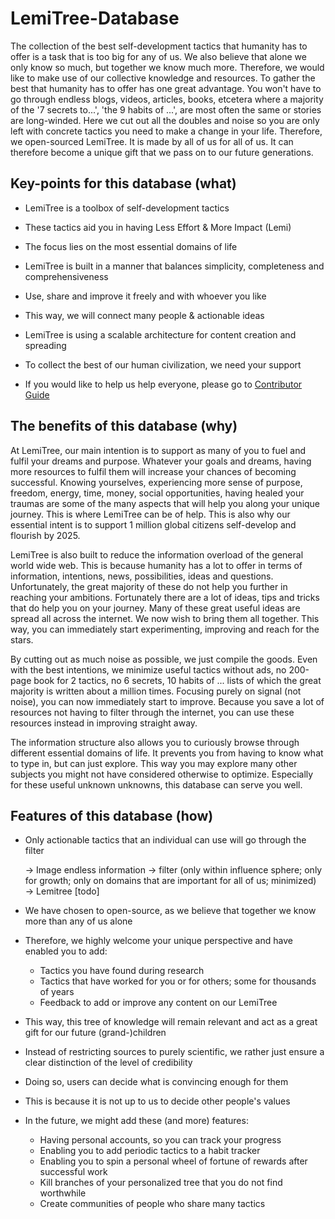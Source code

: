 # LemiTree-Database

The collection of the best self-development tactics that humanity has to offer is a task that is too big for any of us. We also believe that alone we only know so much, but together we know much more. Therefore, we would like to make use of our collective knowledge and resources. To gather the best that humanity has to offer has one great advantage. You won't have to go through endless blogs, videos, articles, books, etcetera where a majority of the '7 secrets to...', 'the 9 habits of ...', are most often the same or stories are long-winded. Here we cut out all the doubles and noise so you are only left with concrete tactics you need to make a change in your life. Therefore, we open-sourced LemiTree. It is made by all of us for all of us. It can therefore become a unique gift that we pass on to our future generations.

## Key-points for this database (what)

- LemiTree is a toolbox of self-development tactics
- These tactics aid you in having Less Effort & More Impact (Lemi)
- The focus lies on the most essential domains of life

- LemiTree is built in a manner that balances simplicity, completeness and comprehensiveness
- Use, share and improve it freely and with whoever you like
- This way, we will connect many people & actionable ideas

- LemiTree is using a scalable architecture for content creation and spreading
- To collect the best of our human civilization, we need your support
- If you would like to help us help everyone, please go to [Contributor Guide](Contributor_Guide.md)

## The benefits of this database (why)

At LemiTree, our main intention is to support as many of you to fuel and fulfil your dreams and purpose. Whatever your goals and dreams, having more resources to fulfil them will increase your chances of becoming successful. Knowing yourselves, experiencing more sense of purpose, freedom, energy, time, money, social opportunities, having healed your traumas are some of the many aspects that will help you along your unique journey. This is where LemiTree can be of help. This is also why our essential intent is to support 1 million global citizens self-develop and flourish by 2025.

LemiTree is also built to reduce the information overload of the general world wide web. This is because humanity has a lot to offer in terms of information, intentions, news, possibilities, ideas and questions. Unfortunately, the great majority of these do not help you further in reaching your ambitions. Fortunately there are a lot of ideas, tips and tricks that do help you on your journey. Many of these great useful ideas are spread all across the internet. We now wish to bring them all together. This way, you can immediately start experimenting, improving and reach for the stars.

By cutting out as much noise as possible, we just compile the goods. Even with the best intentions, we minimize useful tactics without ads, no 200-page book for 2 tactics, no 6 secrets, 10 habits of ... lists of which the great majority is written about a million times. Focusing purely on signal (not noise), you can now immediately start to improve. Because you save a lot of resources not having to filter through the internet, you can use these resources instead in improving straight away.

The information structure also allows you to curiously browse through different essential domains of life. It prevents you from having to know what to type in, but can just explore. This way you may explore many other subjects you might not have considered otherwise to optimize. Especially for these useful unknown unknowns, this database can serve you well.

## Features of this database (how)

- Only actionable tactics that an individual can use will go through the filter

    → Image endless information → filter (only within influence sphere; only for growth; only on domains that are important for all of us; minimized) →  Lemitree [todo]


- We have chosen to open-source, as we believe that together we know more than any of us alone
- Therefore, we highly welcome your unique perspective and have enabled you to add:
    - Tactics you have found during research
    - Tactics that have worked for you or for others; some for thousands of years
    - Feedback to add or improve any content on our LemiTree
- This way, this tree of knowledge will remain relevant and act as a great gift for our future (grand-)children

- Instead of restricting sources to purely scientific, we rather just ensure a clear distinction of the level of credibility
- Doing so, users can decide what is convincing enough for them
- This is because it is not up to us to decide other people's values

- In the future, we might add these (and more) features:
    - Having personal accounts, so you can track your progress
    - Enabling you to add periodic tactics to a habit tracker
    - Enabling you to spin a personal wheel of fortune of rewards after successful work
    - Kill branches of your personalized tree that you do not find worthwhile
    - Create communities of people who share many tactics
